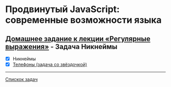# Продвинутый JavaScript: современные возможности языка
## [Домашнее задание к лекции «Регулярные выражения»](https://github.com/TomSG03/ajs-homeworks/tree/master/regex) - Задача Никнеймы
- [x] Никнеймы
- [x] [Телефоны (задача со звёздочкой)](https://github.com/TomSG03/ajs-homeworks-regex-phone)

---
[Спискок задач](https://github.com/TomSG03/ajs-homeworks-list)
